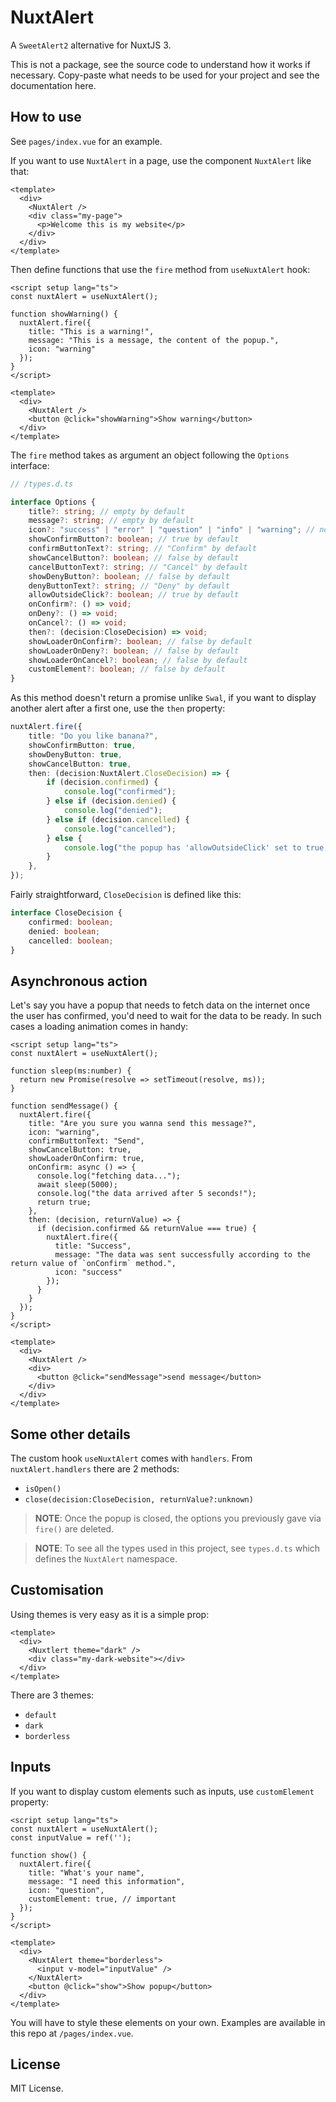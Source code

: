 # NuxtAlert 

A `SweetAlert2` alternative for NuxtJS 3.

This is not a package, see the source code to understand how it works if necessary. Copy-paste what needs to be used for your project and see the documentation here.

## How to use

See `pages/index.vue` for an example.

If you want to use `NuxtAlert` in a page, use the component `NuxtAlert` like that:

```vue
<template>
  <div>
    <NuxtAlert />
    <div class="my-page">
      <p>Welcome this is my website</p>
    </div>
  </div>
</template>
```

Then define functions that use the `fire` method from `useNuxtAlert` hook:

```vue
<script setup lang="ts">
const nuxtAlert = useNuxtAlert();

function showWarning() {
  nuxtAlert.fire({
    title: "This is a warning!",
    message: "This is a message, the content of the popup.",
    icon: "warning"
  });
}
</script>

<template>
  <div>
    <NuxtAlert />
    <button @click="showWarning">Show warning</button>
  </div>
</template>
```

The `fire` method takes as argument an object following the `Options` interface:

```typescript
// /types.d.ts

interface Options {
    title?: string; // empty by default
    message?: string; // empty by default
    icon?: "success" | "error" | "question" | "info" | "warning"; // none by default
    showConfirmButton?: boolean; // true by default
    confirmButtonText?: string; // "Confirm" by default
    showCancelButton?: boolean; // false by default
    cancelButtonText?: string; // "Cancel" by default
    showDenyButton?: boolean; // false by default
    denyButtonText?: string; // "Deny" by default
    allowOutsideClick?: boolean; // true by default
    onConfirm?: () => void;
    onDeny?: () => void;
    onCancel?: () => void;
    then?: (decision:CloseDecision) => void;
    showLoaderOnConfirm?: boolean; // false by default
    showLoaderOnDeny?: boolean; // false by default
    showLoaderOnCancel?: boolean; // false by default
    customElement?: boolean; // false by default
}
```

As this method doesn't return a promise unlike `Swal`, if you want to display another alert after a first one, use the `then` property:

```typescript
nuxtAlert.fire({
    title: "Do you like banana?",
    showConfirmButton: true,
    showDenyButton: true,
    showCancelButton: true,
    then: (decision:NuxtAlert.CloseDecision) => {
        if (decision.confirmed) {
            console.log("confirmed");
        } else if (decision.denied) {
            console.log("denied");
        } else if (decision.cancelled) {
            console.log("cancelled");
        } else {
            console.log("the popup has 'allowOutsideClick' set to true, and the user clicked outside of the popup.");
        }
    },
});
```

Fairly straightforward, `CloseDecision` is defined like this:

```typescript
interface CloseDecision {
    confirmed: boolean;
    denied: boolean;
    cancelled: boolean;
}
```

## Asynchronous action

Let's say you have a popup that needs to fetch data on the internet once the user has confirmed, you'd need to wait for the data to be ready. In such cases a loading animation comes in handy:

```vue
<script setup lang="ts">
const nuxtAlert = useNuxtAlert();

function sleep(ms:number) {
  return new Promise(resolve => setTimeout(resolve, ms));
}

function sendMessage() {
  nuxtAlert.fire({
    title: "Are you sure you wanna send this message?",
    icon: "warning",
    confirmButtonText: "Send",
    showCancelButton: true,
    showLoaderOnConfirm: true,
    onConfirm: async () => {
      console.log("fetching data...");
      await sleep(5000);
      console.log("the data arrived after 5 seconds!");
      return true;
    },
    then: (decision, returnValue) => {
      if (decision.confirmed && returnValue === true) {
        nuxtAlert.fire({
          title: "Success",
          message: "The data was sent successfully according to the return value of `onConfirm` method.",
          icon: "success"
        });
      }
    }
  });
}
</script>

<template>
  <div>
    <NuxtAlert />
    <div>
      <button @click="sendMessage">send message</button>
    </div>
  </div>
</template>
```

## Some other details

The custom hook `useNuxtAlert` comes with `handlers`. From `nuxtAlert.handlers` there are 2 methods:

- `isOpen()`
- `close(decision:CloseDecision, returnValue?:unknown)`

> **NOTE**: Once the popup is closed, the options you previously gave via `fire()` are deleted.

> **NOTE**: To see all the types used in this project, see `types.d.ts` which defines the `NuxtAlert` namespace.

## Customisation

Using themes is very easy as it is a simple prop:

```vue
<template>
  <div>
    <Nuxtlert theme="dark" />
    <div class="my-dark-website"></div>
  </div>
</template>
```

There are 3 themes:

* `default`
* `dark`
* `borderless`

## Inputs

If you want to display custom elements such as inputs, use `customElement` property:

```vue
<script setup lang="ts">
const nuxtAlert = useNuxtAlert();
const inputValue = ref('');

function show() {
  nuxtAlert.fire({
    title: "What's your name",
    message: "I need this information",
    icon: "question",
    customElement: true, // important
  });
}
</script>

<template>
  <div>
    <NuxtAlert theme="borderless">
      <input v-model="inputValue" />
    </NuxtAlert>
    <button @click="show">Show popup</button>
  </div>
</template>
```

You will have to style these elements on your own. Examples are available in this repo at `/pages/index.vue`.

## License

MIT License.